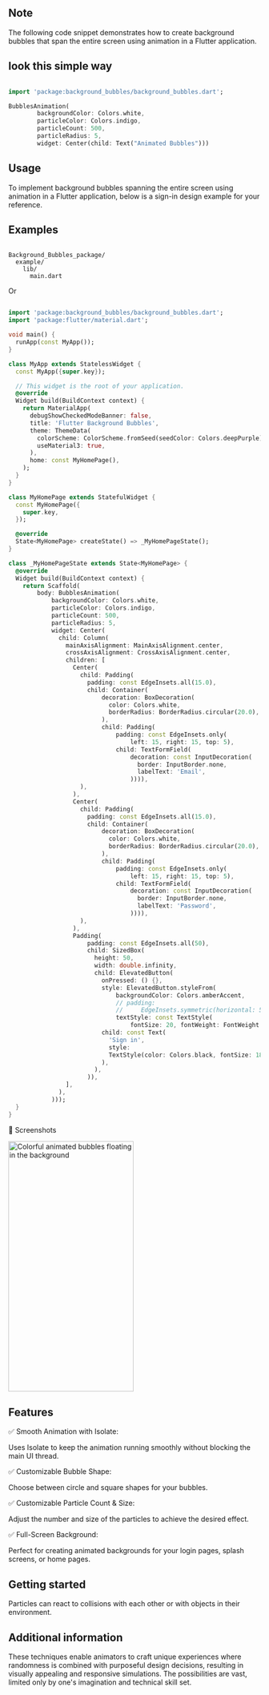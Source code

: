 <!--
This README describes the package. If you publish this package to pub.dev,
this README's contents appear on the landing page for your package.

For information about how to write a good package README, see the guide for
[writing package pages](https://dart.dev/guides/libraries/writing-package-pages).

For general information about developing packages, see the Dart guide for
[creating packages](https://dart.dev/guides/libraries/create-library-packages)
and the Flutter guide for
[developing packages and plugins](https://flutter.dev/developing-packages).
-->

## Note

The following code snippet demonstrates how to create background bubbles that span the entire screen using animation in a Flutter application.

## look this simple way

``` dart

import 'package:background_bubbles/background_bubbles.dart';

BubblesAnimation(
        backgroundColor: Colors.white,
        particleColor: Colors.indigo,
        particleCount: 500,
        particleRadius: 5,
        widget: Center(child: Text("Animated Bubbles")))

```



## Usage

To implement background bubbles spanning the entire screen using animation in a Flutter application, below is a sign-in design example for your reference.

## Examples

```

Background_Bubbles_package/
  example/
    lib/
      main.dart

```

Or


``` dart

import 'package:background_bubbles/background_bubbles.dart';
import 'package:flutter/material.dart';

void main() {
  runApp(const MyApp());
}

class MyApp extends StatelessWidget {
  const MyApp({super.key});

  // This widget is the root of your application.
  @override
  Widget build(BuildContext context) {
    return MaterialApp(
      debugShowCheckedModeBanner: false,
      title: 'Flutter Background Bubbles',
      theme: ThemeData(
        colorScheme: ColorScheme.fromSeed(seedColor: Colors.deepPurple),
        useMaterial3: true,
      ),
      home: const MyHomePage(),
    );
  }
}

class MyHomePage extends StatefulWidget {
  const MyHomePage({
    super.key,
  });

  @override
  State<MyHomePage> createState() => _MyHomePageState();
}

class _MyHomePageState extends State<MyHomePage> {
  @override
  Widget build(BuildContext context) {
    return Scaffold(
        body: BubblesAnimation(
            backgroundColor: Colors.white,
            particleColor: Colors.indigo,
            particleCount: 500,
            particleRadius: 5,
            widget: Center(
              child: Column(
                mainAxisAlignment: MainAxisAlignment.center,
                crossAxisAlignment: CrossAxisAlignment.center,
                children: [
                  Center(
                    child: Padding(
                      padding: const EdgeInsets.all(15.0),
                      child: Container(
                          decoration: BoxDecoration(
                            color: Colors.white,
                            borderRadius: BorderRadius.circular(20.0),
                          ),
                          child: Padding(
                              padding: const EdgeInsets.only(
                                  left: 15, right: 15, top: 5),
                              child: TextFormField(
                                  decoration: const InputDecoration(
                                    border: InputBorder.none,
                                    labelText: 'Email',
                                  )))),
                    ),
                  ),
                  Center(
                    child: Padding(
                      padding: const EdgeInsets.all(15.0),
                      child: Container(
                          decoration: BoxDecoration(
                            color: Colors.white,
                            borderRadius: BorderRadius.circular(20.0),
                          ),
                          child: Padding(
                              padding: const EdgeInsets.only(
                                  left: 15, right: 15, top: 5),
                              child: TextFormField(
                                  decoration: const InputDecoration(
                                    border: InputBorder.none,
                                    labelText: 'Password',
                                  )))),
                    ),
                  ),
                  Padding(
                      padding: const EdgeInsets.all(50),
                      child: SizedBox(
                        height: 50,
                        width: double.infinity,
                        child: ElevatedButton(
                          onPressed: () {},
                          style: ElevatedButton.styleFrom(
                              backgroundColor: Colors.amberAccent,
                              // padding:
                              //     EdgeInsets.symmetric(horizontal: 50, vertical: 20),
                              textStyle: const TextStyle(
                                  fontSize: 20, fontWeight: FontWeight.bold)),
                          child: const Text(
                            'Sign in',
                            style:
                            TextStyle(color: Colors.black, fontSize: 18.0),
                          ),
                        ),
                      )),
                ],
              ),
            )));
  }
}


```

📸 Screenshots

<img src="https://raw.githubusercontent.com/dineshkumars29/Background_Bubbles/master/assets/background_bubble_1.gif" alt="Colorful animated bubbles floating in the background" width="250" height="500">

## Features

✅ Smooth Animation with Isolate:

Uses Isolate to keep the animation running smoothly without blocking the main UI thread.

✅ Customizable Bubble Shape:

Choose between circle and square shapes for your bubbles.

✅ Customizable Particle Count & Size:

Adjust the number and size of the particles to achieve the desired effect.

✅ Full-Screen Background:

Perfect for creating animated backgrounds for your login pages, splash screens, or home pages.

## Getting started

Particles can react to collisions with each other or with objects in their environment.

## Additional information

These techniques enable animators to craft unique experiences where randomness is combined with purposeful design decisions, resulting in visually appealing and responsive simulations. The possibilities are vast, limited only by one's imagination and technical skill set.
